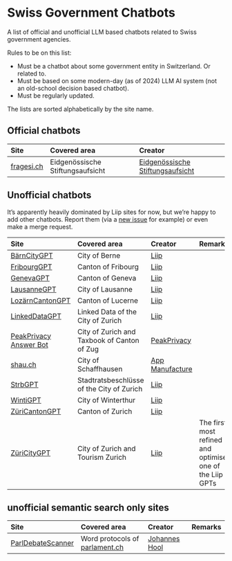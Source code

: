 # Swiss Government Chatbots

A list of official and unofficial LLM based chatbots related to Swiss government agencies.

Rules to be on this list:
* Must be a chatbot about some government entity in Switzerland. Or related to.
* Must be based on some modern-day (as of 2024) LLM AI system (not an old-school decision based chatbot).
* Must be regularly updated.

The lists are sorted alphabetically by the site name.

## Official chatbots

| Site                             | Covered area                      | Creator                                                       |
|:---------------------------------|:----------------------------------|:--------------------------------------------------------------|
| [fragesi.ch](https://fragesi.ch) | Eidgenössische Stiftungsaufsicht  | [Eidgenössische Stiftungsaufsicht](https://www.edi.admin.ch/) |

## Unofficial chatbots

It’s apparently heavily dominated by Liip sites for now, but we’re happy to add other chatbots. Report them (via a [new issue](https://github.com/liip/SwissGovernmentChatbots/issues/new) for example) or even make a merge request.

| Site                                                        | Covered area                                | Creator                                           | Remarks                                                    |
|:------------------------------------------------------------|:--------------------------------------------|:--------------------------------------------------|:-----------------------------------------------------------|
| [BärnCityGPT](https://baerncity.gpt.liip.ch/)               | City of Berne                               | [Liip](https://liip.ch)                           |                                                            |
| [FribourgGPT](https://fribourg.gpt.liip.ch/h)               | Canton of Fribourg                          | [Liip](https://liip.ch)                           |                                                            |
| [GenevaGPT](https://geneva.gpt.liip.ch/)                    | Canton of Geneva                            | [Liip](https://liip.ch)                           |                                                            |
| [LausanneGPT](https://lausanne.gpt.liip.ch/)                | City of Lausanne                            | [Liip](https://liip.ch)                           |                                                            |
| [LozärnCantonGPT](https://lozaern.gpt.liip.ch/)             | Canton of Lucerne                           | [Liip](https://liip.ch)                           |                                                            |
| [LinkedDataGPT](https://ld.gpt.liip.ch/)                    | Linked Data of the City of Zurich           | [Liip](https://liip.ch)                           |                                                            |
| [PeakPrivacy Answer Bot](https://answerbot.peakprivacy.ch/) | City of Zurich and Taxbook of Canton of Zug | [PeakPrivacy](https://peakprivacy.ch/)            |                                                            |
| [shau.ch](https://shau.ch/)                                 | City of Schaffhausen                        | [App Manufacture](https://www.appmanufacture.ch/) |                                                            |
| [StrbGPT](https://strb.zuericitygpt.ch/)                    | Stadtratsbeschlüsse of the City of Zurich   | [Liip](https://liip.ch)                           |                                                            |
| [WintiGPT](https://winti.gpt.liip.ch/)                      | City of Winterthur                          | [Liip](https://liip.ch)                           |                                                            |
| [ZüriCantonGPT](https://zuericanton.gpt.liip.ch/h)          | Canton of Zurich                            | [Liip](https://liip.ch)                           |                                                            |
| [ZüriCityGPT](https://zuericitygpt.ch)                      | City of Zurich and Tourism Zurich           | [Liip](https://liip.ch)                           | The first, most refined and optimised one of the Liip GPTs |

## unofficial semantic search only sites

| Site                                                    | Covered area                                          | Creator                                                                 | Remarks |
|:--------------------------------------------------------|:------------------------------------------------------|:------------------------------------------------------------------------|:--------|
| [ParlDebateScanner](https://www.parldebatescanner.org/) | Word protocols of [parlament.ch](https://parlament.ch)| [Johannes Hool](https://parldebatescanner.org/about?collabsible=contact)|         |
